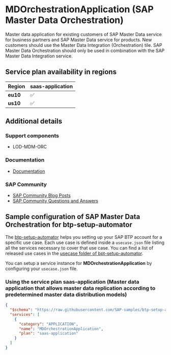 # MDOrchestrationApplication (SAP Master Data Orchestration)

Master data application for existing customers of SAP Master Data service for business partners and SAP Master Data service for products. New customers should use the Master Data Integration (Orchestration) tile. SAP Master Data Orchestration should only be used in combination with the SAP Master Data Integration service.

## Service plan availability in regions

| Region | saas-application |
|--------|------------------|
|  **eu10** | ✅ |
|  **us10** | ✅ |

## Additional details

### Support components

- LOD-MDM-ORC

### Documentation

- [Documentation](https://help.sap.com/viewer/product/DRAFT/SAP_CLOUD_PLATFORM_MASTER_DATA_INTEGRATION/CLOUD/en-US)

### SAP Community

- [SAP Community Blog Posts](https://community.sap.com/search/?ct=blog&q=SAP%20Master%20Data%20Orchestration)
- [SAP Community Questions and Answers](https://community.sap.com/search/?ct=qa&q=SAP%20Master%20Data%20Orchestration)

## Sample configuration of **SAP Master Data Orchestration** for btp-setup-automator

The [btp-setup-automator](https://github.com/SAP-samples/btp-setup-automator) helps you setting up your SAP BTP account for a specific use case. Each use case is defined inside a `usecase.json` file listing all the services necessary to cover that use case. You can find a list of released use cases in the [usecase folder of bpt-setup-automator](https://github.com/SAP-samples/btp-setup-automator/tree/main/usecases).

You can setup a service instance for **MDOrchestrationApplication** by configuring your `usecase.json` file.

### Using the service plan **saas-application** (Master data application that allows master data replication according to predetermined master data distribution models)

```json
{
  "$schema": "https://raw.githubusercontent.com/SAP-samples/btp-setup-automator/main/libs/btpsa-usecase.json",
  "services": [
    {
      "category": "APPLICATION",
      "name": "MDOrchestrationApplication",
      "plan": "saas-application"
    }
  ]
}
```
